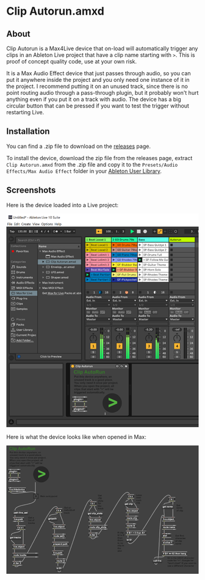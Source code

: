 # Clip Autorun.amxd

## About

Clip Autorun is a Max4Live device that on-load will automatically trigger any clips in an Ableton Live project
that have a clip name starting with `>`. This is proof of concept quality code, use at your own risk.

It is a Max Audio Effect device that just passes through audio, so you can put it anywhere inside the project
and you only need one instance of it in the project. I recommend putting it on an unused track, since there is
no point routing audio through a pass-through plugin, but it probably won't hurt anything even if you put it
on a track with audio. The device has a big circular button that can be pressed if you want to test the
trigger without restarting Live.

## Installation

You can find a .zip file to download on the [releases](https://github.com/rycarus/max4live_autorun/releases) page.

To install the device, download the zip file from the releases page, extract `Clip Autorun.amxd` from the .zip
file and copy it to the `Presets/Audio Effects/Max Audio Effect` folder in your
[Ableton User Library](https://help.ableton.com/hc/en-us/articles/209774085-The-User-Library).

## Screenshots

Here is the device loaded into a Live project:

![screenshot of device in Ableton Live](screenshot-m4l.png "Ableton Max4Live Device")

Here is what the device looks like when opened in Max:

![screenshot of source in Max](screenshot-src.png "Source Code")
